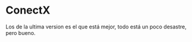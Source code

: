 # ConectX


Los de la ultima version es  el que está mejor, todo está un poco desastre, pero bueno.


